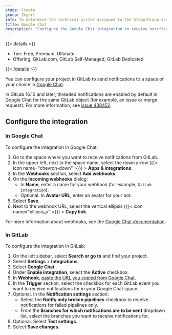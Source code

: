 ```yaml
---
stage: Create
group: Import
info: To determine the technical writer assigned to the Stage/Group associated with this page, see https://handbook.gitlab.com/handbook/product/ux/technical-writing/#assignments
title: Google Chat
description: "Configure the Google Chat integration to receive notifications from GitLab in a Google Chat space."
---
```


{{< details >}}

- Tier: Free, Premium, Ultimate
- Offering: GitLab.com, GitLab Self-Managed, GitLab Dedicated

{{< /details >}}

You can configure your project in GitLab to send notifications to a
space of your choice in [Google Chat](https://chat.google.com/).

In GitLab 16.10 and later, threaded notifications are enabled by default
in Google Chat for the same GitLab object (for example, an issue or merge request).
For more information, see [issue 438452](https://gitlab.com/gitlab-org/gitlab/-/issues/438452).

## Configure the integration

### In Google Chat

To configure the integration in Google Chat:

1. Go to the space where you want to receive notifications from GitLab.
1. In the upper left, next to the space name, select the down arrow ({{< icon name="chevron-down" >}}) > **Apps & integrations**.
1. In the **Webhooks** section, select **Add webhooks**.
1. On the **Incoming webhooks** dialog:
   - In **Name**, enter a name for your webhook (for example, `GitLab integration`).
   - Optional. In **Avatar URL**, enter an avatar for your bot.
1. Select **Save**.
1. Next to the webhook URL, select the vertical ellipsis ({{< icon name="ellipsis_v" >}}) > **Copy link**.

For more information about webhooks, see the
[Google Chat documentation](https://developers.google.com/workspace/chat/quickstart/webhooks).

### In GitLab

To configure the integration in GitLab:

1. On the left sidebar, select **Search or go to** and find your project.
1. Select **Settings** > **Integrations**.
1. Select **Google Chat**.
1. Under **Enable integration**, select the **Active** checkbox.
1. In **Webhook**, [paste the URL you copied from Google Chat](#in-google-chat).
1. In the **Trigger** section, select the checkbox for each GitLab event
   you want to receive notifications for in your Google Chat space.
1. Optional. In the **Notification settings** section:
   - Select the **Notify only broken pipelines** checkbox
     to receive notifications for failed pipelines only.
   - From the **Branches for which notifications are to be sent** dropdown list,
     select the branches you want to receive notifications for.
1. Optional. Select **Test settings**.
1. Select **Save changes**.
